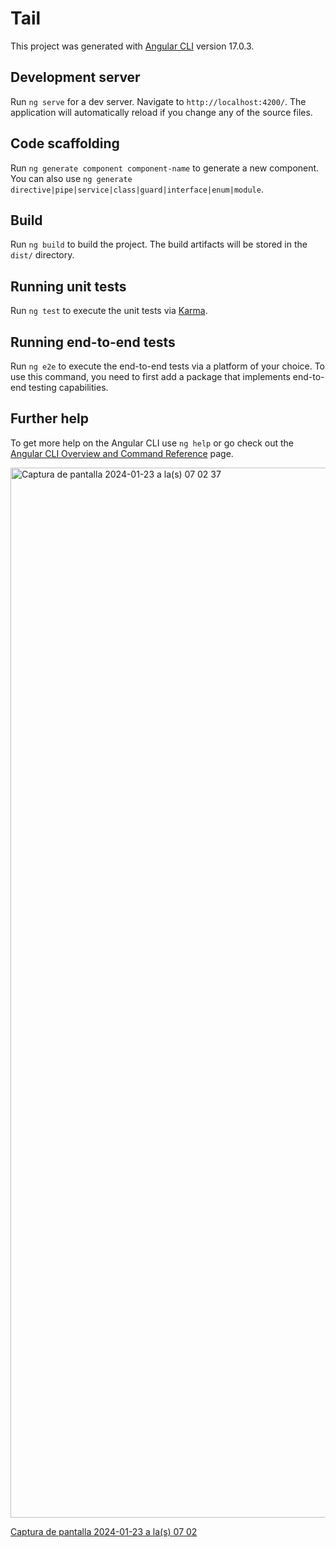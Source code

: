 # Tail

This project was generated with [Angular CLI](https://github.com/angular/angular-cli) version 17.0.3.

## Development server

Run `ng serve` for a dev server. Navigate to `http://localhost:4200/`. The application will automatically reload if you change any of the source files.

## Code scaffolding

Run `ng generate component component-name` to generate a new component. You can also use `ng generate directive|pipe|service|class|guard|interface|enum|module`.

## Build

Run `ng build` to build the project. The build artifacts will be stored in the `dist/` directory.

## Running unit tests

Run `ng test` to execute the unit tests via [Karma](https://karma-runner.github.io).

## Running end-to-end tests

Run `ng e2e` to execute the end-to-end tests via a platform of your choice. To use this command, you need to first add a package that implements end-to-end testing capabilities.

## Further help

To get more help on the Angular CLI use `ng help` or go check out the [Angular CLI Overview and Command Reference](https://angular.io/cli) page.


<img width="1680" alt="Captura de pantalla 2024-01-23 a la(s) 07 02 37" src="https://github.com/leon1611/U.E.P/assets/146900826/02201817-c1eb-49ec-b7e0-ef344050e3b8">


[Captura de pantalla 2024-01-23 a la(s) 07 02](https://github.com/leon1611/U.E.P/assets/146900826/3c6a1509-09e0-4513-a0c9-449c6c2b1b79)
